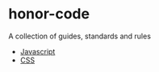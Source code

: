 # honor-code
A collection of guides, standards and rules


- [Javascript](/code-style/javascript.md)
- [CSS](/code-style/css.md)
